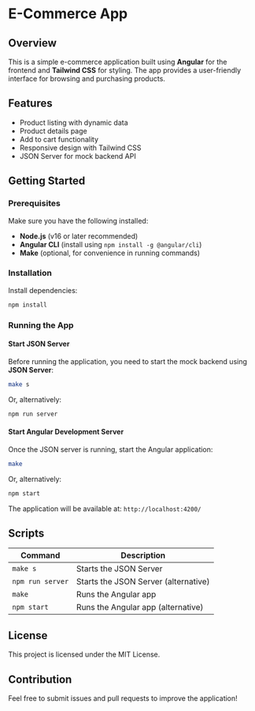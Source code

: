 # E-Commerce App

## Overview
This is a simple e-commerce application built using **Angular** for the frontend and **Tailwind CSS** for styling. The app provides a user-friendly interface for browsing and purchasing products.

## Features
- Product listing with dynamic data
- Product details page
- Add to cart functionality
- Responsive design with Tailwind CSS
- JSON Server for mock backend API

## Getting Started

### Prerequisites
Make sure you have the following installed:
- **Node.js** (v16 or later recommended)
- **Angular CLI** (install using `npm install -g @angular/cli`)
- **Make** (optional, for convenience in running commands)

### Installation
Install dependencies:
```sh
npm install
```

### Running the App

#### Start JSON Server
Before running the application, you need to start the mock backend using **JSON Server**:
```sh
make s
```
Or, alternatively:
```sh
npm run server
```

#### Start Angular Development Server
Once the JSON server is running, start the Angular application:
```sh
make
```
Or, alternatively:
```sh
npm start
```

The application will be available at: `http://localhost:4200/`

## Scripts
| Command | Description |
|---------|-------------|
| `make s` | Starts the JSON Server |
| `npm run server` | Starts the JSON Server (alternative) |
| `make` | Runs the Angular app |
| `npm start` | Runs the Angular app (alternative) |

## License
This project is licensed under the MIT License.

## Contribution
Feel free to submit issues and pull requests to improve the application!
